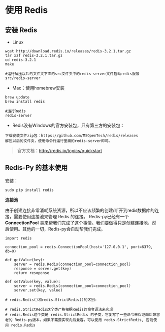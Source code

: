 # 使用 Redis


## 安装 Redis

- Linux

```
wget http://download.redis.io/releases/redis-3.2.1.tar.gz
tar xzf redis-3.2.1.tar.gz
cd redis-3.2.1
make

#运行解压以后的文件夹下面的src文件夹中的redis-server文件启动redis服务
src/redis-server
```

- Mac：使用homebrew安装

```
brew update
brew install redis

#运行Redis
redis-server
```

- Redis没有Windows的官方安装包，只有第三方的安装包：

```
下载安装文件zip包：https://github.com/MSOpenTech/redis/releases
解压以后的文件夹，使用命令行运行里面的redis-server即可。
```

> 官方文档：http://redis.io/topics/quickstart

## Redis-Py 的基本使用

安装：

`sudo pip install redis`

**连接池**

由于创建连接非常消耗系统资源，所以不应该频繁的创建/断开到redis数据库的连接，需要使用连接池来管理 Redis 的连接。
Redis-py已经有一个 **ConnectionPool** 类来帮我们完成了这个事情。我们要做得只是创建连接池，然后使用。其他的一切，Redis-py会自动帮我们完成。

```
import redis

connection_pool = redis.ConnectionPool(host='127.0.0.1', port=6379, db=0)

def getValue(key):
    server = redis.Redis(connection_pool=connection_pool)
    response = server.get(key)
    return resoponse

def setValue(key, value):
    server = redis.Redis(connection_pool=connection_pool)
    server.set(key, value)

# redis.Redis()和redis.StrictRedis()的区别:

# redis.StrictRedis这个类严格根据Redis的命令语法来实现
# redis.Redis这个类是 redis.StrictRedis 的子类，它复写了一些命令来保证向后兼容老的 Redis-py版本，如果不需要实现向后兼容，可以使用 redis.StrictRedis, 否则使用 redis.Redis
```
